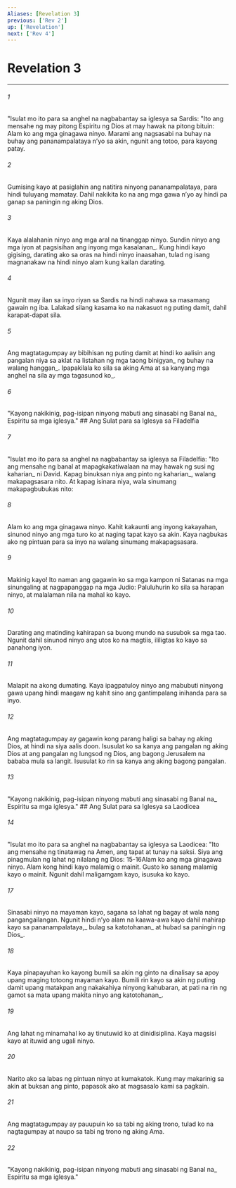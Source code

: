```yaml
---
Aliases: [Revelation 3]
previous: ['Rev 2']
up: ['Revelation']
next: ['Rev 4']
---
```

# Revelation 3

***






















###### 1 










"Isulat mo ito para sa anghel na nagbabantay sa iglesya sa Sardis: "Ito ang mensahe ng may pitong Espiritu ng Dios at may hawak na pitong bituin: Alam ko ang mga ginagawa ninyo. Marami ang nagsasabi na buhay na buhay ang pananampalataya nʼyo sa akin, ngunit ang totoo, para kayong patay. 





















###### 2 










Gumising kayo at pasiglahin ang natitira ninyong pananampalataya, para hindi tuluyang mamatay. Dahil nakikita ko na ang mga gawa nʼyo ay hindi pa ganap sa paningin ng aking Dios. 





















###### 3 










Kaya alalahanin ninyo ang mga aral na tinanggap ninyo. Sundin ninyo ang mga iyon at pagsisihan ang inyong mga kasalanan_. Kung hindi kayo gigising, darating ako sa oras na hindi ninyo inaasahan, tulad ng isang magnanakaw na hindi ninyo alam kung kailan darating. 





















###### 4 










Ngunit may ilan sa inyo riyan sa Sardis na hindi nahawa sa masamang gawain ng iba. Lalakad silang kasama ko na nakasuot ng puting damit, dahil karapat-dapat sila. 





















###### 5 










Ang magtatagumpay ay bibihisan ng puting damit at hindi ko aalisin ang pangalan niya sa aklat na listahan ng mga taong binigyan_ ng buhay na walang hanggan_. Ipapakilala ko sila sa aking Ama at sa kanyang mga anghel na sila ay mga tagasunod ko_. 





















###### 6 










"Kayong nakikinig, pag-isipan ninyong mabuti ang sinasabi ng Banal na_ Espiritu sa mga iglesya." ## Ang Sulat para sa Iglesya sa Filadelfia 





















###### 7 










"Isulat mo ito para sa anghel na nagbabantay sa iglesya sa Filadelfia: "Ito ang mensahe ng banal at mapagkakatiwalaan na may hawak ng susi ng kaharian_ ni David. Kapag binuksan niya ang pinto ng kaharian_, walang makapagsasara nito. At kapag isinara niya, wala sinumang makapagbubukas nito: 





















###### 8 










Alam ko ang mga ginagawa ninyo. Kahit kakaunti ang inyong kakayahan, sinunod ninyo ang mga turo ko at naging tapat kayo sa akin. Kaya nagbukas ako ng pintuan para sa inyo na walang sinumang makapagsasara. 





















###### 9 










Makinig kayo! Ito naman ang gagawin ko sa mga kampon ni Satanas na mga sinungaling at nagpapanggap na mga Judio: Paluluhurin ko sila sa harapan ninyo, at malalaman nila na mahal ko kayo. 





















###### 10 










Darating ang matinding kahirapan sa buong mundo na susubok sa mga tao. Ngunit dahil sinunod ninyo ang utos ko na magtiis, ililigtas ko kayo sa panahong iyon. 





















###### 11 










Malapit na akong dumating. Kaya ipagpatuloy ninyo ang mabubuti ninyong gawa upang hindi maagaw ng kahit sino ang gantimpalang inihanda para sa inyo. 





















###### 12 










Ang magtatagumpay ay gagawin kong parang haligi sa bahay ng aking Dios, at hindi na siya aalis doon. Isusulat ko sa kanya ang pangalan ng aking Dios at ang pangalan ng lungsod ng Dios, ang bagong Jerusalem na bababa mula sa langit. Isusulat ko rin sa kanya ang aking bagong pangalan. 





















###### 13 










"Kayong nakikinig, pag-isipan ninyong mabuti ang sinasabi ng Banal na_ Espiritu sa mga iglesya." ## Ang Sulat para sa Iglesya sa Laodicea 





















###### 14 










"Isulat mo ito para sa anghel na nagbabantay sa iglesya sa Laodicea: "Ito ang mensahe ng tinatawag na Amen, ang tapat at tunay na saksi. Siya ang pinagmulan ng lahat ng nilalang ng Dios: 15-16Alam ko ang mga ginagawa ninyo. Alam kong hindi kayo malamig o mainit. Gusto ko sanang malamig kayo o mainit. Ngunit dahil maligamgam kayo, isusuka ko kayo. 





















###### 17 










Sinasabi ninyo na mayaman kayo, sagana sa lahat ng bagay at wala nang pangangailangan. Ngunit hindi nʼyo alam na kaawa-awa kayo dahil mahirap kayo sa pananampalataya,_ bulag sa katotohanan_ at hubad sa paningin ng Dios_. 





















###### 18 










Kaya pinapayuhan ko kayong bumili sa akin ng ginto na dinalisay sa apoy upang maging totoong mayaman kayo. Bumili rin kayo sa akin ng puting damit upang matakpan ang nakakahiya ninyong kahubaran, at pati na rin ng gamot sa mata upang makita ninyo ang katotohanan_. 





















###### 19 










Ang lahat ng minamahal ko ay tinutuwid ko at dinidisiplina. Kaya magsisi kayo at ituwid ang ugali ninyo. 





















###### 20 










Narito ako sa labas ng pintuan ninyo at kumakatok. Kung may makarinig sa akin at buksan ang pinto, papasok ako at magsasalo kami sa pagkain. 





















###### 21 










Ang magtatagumpay ay pauupuin ko sa tabi ng aking trono, tulad ko na nagtagumpay at naupo sa tabi ng trono ng aking Ama. 





















###### 22 










"Kayong nakikinig, pag-isipan ninyong mabuti ang sinasabi ng Banal na_ Espiritu sa mga iglesya."
